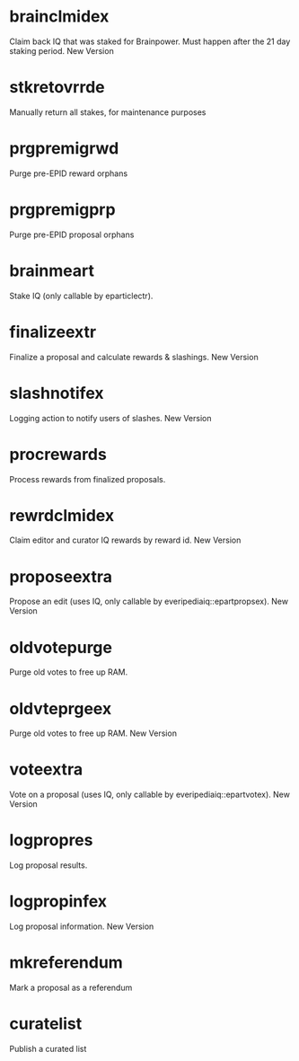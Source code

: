 <h1 class="contract">brainclmidex</h1>
Claim back IQ that was staked for Brainpower. Must happen after the 21 day staking period. New Version
<h1 class="contract">stkretovrrde</h1>
Manually return all stakes, for maintenance purposes
<h1 class="contract">prgpremigrwd</h1>
Purge pre-EPID reward orphans
<h1 class="contract">prgpremigprp</h1>
Purge pre-EPID proposal orphans
<h1 class="contract">brainmeart</h1>
Stake IQ (only callable by eparticlectr).
<h1 class="contract">finalizeextr</h1>
Finalize a proposal and calculate rewards & slashings. New Version
<h1 class="contract">slashnotifex</h1>
Logging action to notify users of slashes. New Version
<h1 class="contract">procrewards</h1>
Process rewards from finalized proposals.
<h1 class="contract">rewrdclmidex</h1>
Claim editor and curator IQ rewards by reward id. New Version
<h1 class="contract">proposeextra</h1>
Propose an edit (uses IQ, only callable by everipediaiq::epartpropsex). New Version
<h1 class="contract">oldvotepurge</h1>
Purge old votes to free up RAM.
<h1 class="contract">oldvteprgeex</h1>
Purge old votes to free up RAM. New Version
<h1 class="contract">voteextra</h1>
Vote on a proposal (uses IQ, only callable by everipediaiq::epartvotex). New Version
<h1 class="contract">logpropres</h1>
Log proposal results.
<h1 class="contract">logpropinfex</h1>
Log proposal information. New Version
<h1 class="contract">mkreferendum</h1>
Mark a proposal as a referendum
<h1 class="contract">curatelist</h1>
Publish a curated list